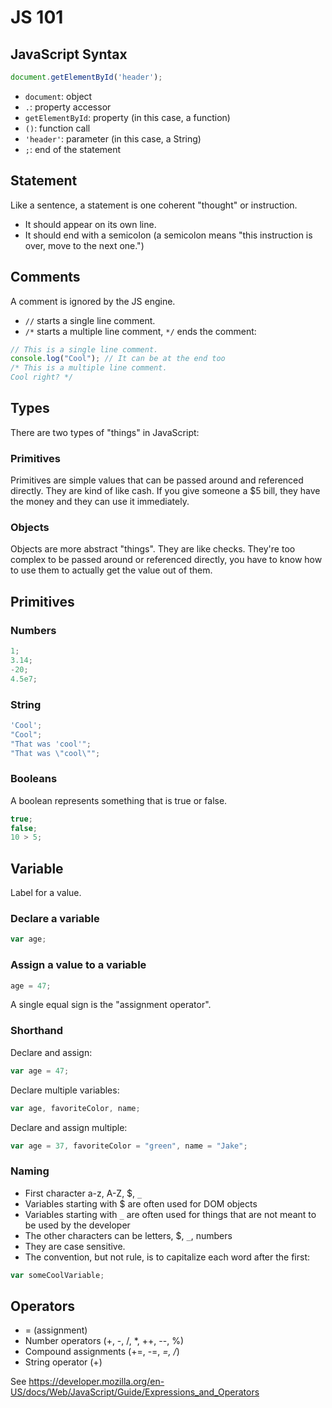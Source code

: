 # JS 101

## JavaScript Syntax

```js
document.getElementById('header');
```

- `document`: object
- `.`: property accessor
- `getElementById`: property (in this case, a function)
- `()`: function call
- `'header'`: parameter (in this case, a String)
- `;`: end of the statement

## Statement
Like a sentence, a statement is one coherent "thought" or instruction.
- It should appear on its own line.
- It should end with a semicolon (a semicolon means "this instruction is over, move to the next one.")

## Comments
A comment is ignored by the JS engine.
- `//` starts a single line comment.
- `/*` starts a multiple line comment, `*/` ends the comment:
```js
// This is a single line comment.
console.log("Cool"); // It can be at the end too
/* This is a multiple line comment.
Cool right? */
```

## Types
There are two types of "things" in JavaScript:
### Primitives
Primitives are simple values that can be passed around and referenced directly. They are kind of like cash. If you give someone a $5 bill, they have the money and they can use it immediately.

### Objects
Objects are more abstract "things". They are like checks. They're too complex to be passed around or referenced directly, you have to know how to use them to actually get the value out of them.

## Primitives
### Numbers
```js
1;
3.14;
-20;
4.5e7;
```

### String
```js
'Cool';
"Cool";
"That was 'cool'";
"That was \"cool\"";
```

### Booleans
A boolean represents something that is true or false.
```js
true;
false;
10 > 5;
```

## Variable
Label for a value.

### Declare a variable
```js
var age;
```

### Assign a value to a variable

```js
age = 47;
```

A single equal sign is the "assignment operator".

### Shorthand

Declare and assign:
```js
var age = 47;
```

Declare multiple variables:
```js
var age, favoriteColor, name;
```

Declare and assign multiple:

```js
var age = 37, favoriteColor = "green", name = "Jake";
```

### Naming
- First character a-z, A-Z, $, `_`
- Variables starting with $ are often used for DOM objects
- Variables starting with `_` are often used for things that are not meant to be used by the developer
- The other characters can be letters, $, `_`, numbers
- They are case sensitive.
- The convention, but not rule, is to capitalize each word after the first:

```js
var someCoolVariable;
```

## Operators
- = (assignment)
- Number operators (+, -, /, *, ++, --, %)
- Compound assignments (+=, -=, *=, /*)
- String operator (+)

See https://developer.mozilla.org/en-US/docs/Web/JavaScript/Guide/Expressions_and_Operators
